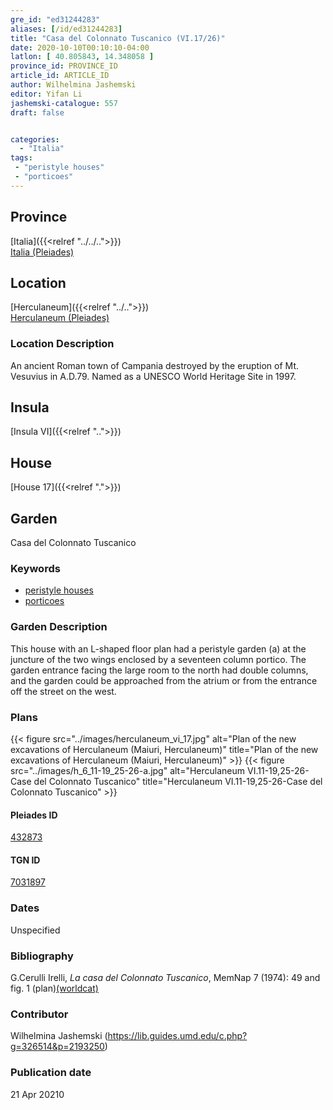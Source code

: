 ```yaml
---
gre_id: "ed31244283"
aliases: [/id/ed31244283]
title: "Casa del Colonnato Tuscanico (VI.17/26)"
date: 2020-10-10T00:10:10-04:00
latlon: [ 40.805843, 14.348058 ]
province_id: PROVINCE_ID
article_id: ARTICLE_ID
author: Wilhelmina Jashemski
editor: Yifan Li
jashemski-catalogue: 557
draft: false


categories:
  - "Italia"
tags:
 - "peristyle houses"
 - "porticoes"
---
```


## Province

[Italia]({{<relref "../../..">}}) \
[Italia (Pleiades)](https://pleiades.stoa.org/places/1052)



## Location

[Herculaneum]({{<relref "../..">}}) \
[Herculaneum (Pleiades)](https://pleiades.stoa.org/places/432873)

### Location Description
An ancient Roman town of Campania destroyed by the eruption of Mt. Vesuvius in A.D.79. Named as a UNESCO World Heritage Site in 1997.


## Insula
[Insula VI]({{<relref "..">}})

## House
[House 17]({{<relref ".">}})

## Garden
Casa del Colonnato Tuscanico


### Keywords
 - [peristyle houses](http://vocab.getty.edu/page/aat/300005452)
 - [porticoes](http://vocab.getty.edu/page/aat/300004145)



### Garden Description
This house with an L-shaped floor plan had a peristyle garden (a) at the juncture of the two wings enclosed by a seventeen column portico. The garden entrance facing the large room to the north had double columns, and the garden could be approached from the atrium or from the entrance off the street on the west.

### Plans
{{< figure src="../images/herculaneum_vi_17.jpg" alt="Plan of the new excavations of Herculaneum (Maiuri, Herculaneum)" title="Plan of the new excavations of Herculaneum (Maiuri, Herculaneum)" >}}
{{< figure src="../images/h_6_11-19_25-26-a.jpg" alt="Herculaneum VI.11-19,25-26-Case del Colonnato Tuscanico" title="Herculaneum VI.11-19,25-26-Case del Colonnato Tuscanico" >}}



#### Pleiades ID
[432873](https://pleiades.stoa.org/places/432873)

#### TGN ID
[7031897](http://vocab.getty.edu/page/tgn/7031897)

### Dates
Unspecified

### Bibliography
G.Cerulli Irelli, *La casa del Colonnato Tuscanico*, MemNap 7 (1974): 49 and fig. 1 (plan)[(worldcat)](http://www.worldcat.org/oclc/990804745)



### Contributor
Wilhelmina Jashemski (https://lib.guides.umd.edu/c.php?g=326514&p=2193250)


### Publication date

21 Apr 20210
